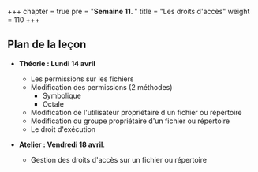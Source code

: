 +++
chapter = true
pre = "<b>Semaine 11. </b>"
title = "Les droits d'accès"
weight = 110
+++

## Plan de la leçon

- **Théorie : Lundi 14 avril**
  - Les permissions sur les fichiers
  - Modification des permissions (2 méthodes)
	- Symbolique
	- Octale
  - Modification de l'utilisateur propriétaire d'un fichier ou répertoire
  - Modification du groupe propriétaire d'un fichier ou répertoire
  - Le droit d'exécution

- **Atelier : Vendredi 18 avril**.
  - Gestion des droits d'accès sur un fichier ou répertoire

